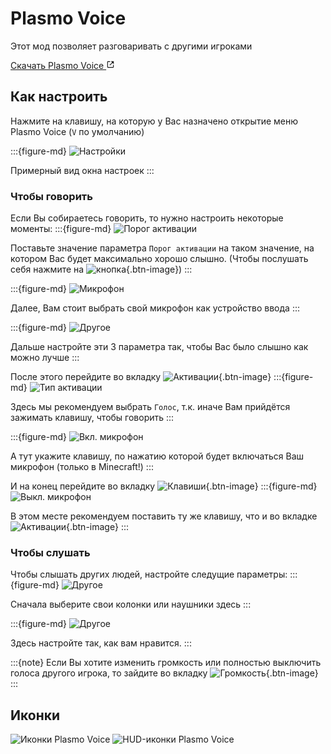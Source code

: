 # Plasmo Voice
Этот мод позволяет разговаривать с другими игроками

<a class="reference external" target="_blank" href="https://modrinth.com/plugin/plasmo-voice" rel="nofollow noopener">
    Скачать Plasmo Voice
    <svg xmlns="http://www.w3.org/2000/svg" fill="currentColor" height="1em" width="1em" stroke="none" viewBox="0 0 24 24"><path d="m13 3 3.293 3.293-7 7 1.414 1.414 7-7L21 11V3z"></path><path d="M19 19H5V5h7l-2-2H5c-1.103 0-2 .897-2 2v14c0 1.103.897 2 2 2h14c1.103 0 2-.897 2-2v-5l-2-2v7z"></path></svg>
</a>

## Как настроить
Нажмите на клавишу, на которую у Вас назначено открытие меню Plasmo Voice
(<code class="key">V</code> по умолчанию)

:::{figure-md}
![Настройки](../../_static/images/mods/plasmo_voice/settings.png)

Примерный вид окна настроек
:::

### Чтобы говорить
Если Вы собираетесь говорить, то нужно настроить некоторые моменты:
:::{figure-md}
![Порог активации](../../_static/images/mods/plasmo_voice/settings_threshold.png)

Поставьте значение параметра `Порог активации` на таком значение, на котором Вас
будет максимально хорошо слышно. (Чтобы послушать себя нажмите на ![кнопка](../../_static/images/mods/plasmo_voice/speaker_disabled.png){.btn-image})
:::

:::{figure-md}
![Микрофон](../../_static/images/mods/plasmo_voice/settings_device.png)

Далее, Вам стоит выбрать свой микрофон как устройство ввода
:::

:::{figure-md}
![Другое](../../_static/images/mods/plasmo_voice/settings_other.png)

Дальше настройте эти 3 параметра так, чтобы Вас было слышно как можно лучше
:::

После этого перейдите во вкладку ![`Активации`](../../_static/images/mods/plasmo_voice/settings_activation_tab.png){.btn-image}
:::{figure-md}
![Тип активации](../../_static/images/mods/plasmo_voice/settings_activation_type.png)

Здесь мы рекомендуем выбрать `Голос`, т.к. иначе Вам прийдётся зажимать клавишу, чтобы
говорить
:::

:::{figure-md}
![Вкл. микрофон](../../_static/images/mods/plasmo_voice/settings_activation_button.png)

А тут укажите клавишу, по нажатию которой будет включаться Ваш микрофон
(только в Minecraft!)
:::

И на конец перейдите во вкладку ![`Клавиши`](../../_static/images/mods/plasmo_voice/settings_keys_tab.png){.btn-image}
:::{figure-md}
![Выкл. микрофон](../../_static/images/mods/plasmo_voice/settings_turn_off_button.png)

В этом месте рекомендуем поставить ту же клавишу, что и во вкладке ![`Активации`](../../_static/images/mods/plasmo_voice/settings_activation_tab.png){.btn-image}
:::

### Чтобы слушать
Чтобы слышать других людей, настройте следущие параметры:
:::{figure-md}
![Другое](../../_static/images/mods/plasmo_voice/settings_output_device.png)

Сначала выберите свои колонки или наушники здесь
:::

:::{figure-md}
![Другое](../../_static/images/mods/plasmo_voice/settings_output_other.png)

Здесь настройте так, как вам нравится.
:::

:::{note}
Если Вы хотите изменить громкость или полностью выключить голоса другого игрока, то
зайдите во вкладку ![`Громкость`](../../_static/images/mods/plasmo_voice/settings_volume_tab.png){.btn-image}
:::

## Иконки
![Иконки Plasmo Voice](../../_static/images/mods/plasmo_voice/player_icons.png)
![HUD-иконки Plasmo Voice](../../_static/images/mods/plasmo_voice/hud_icons.png)